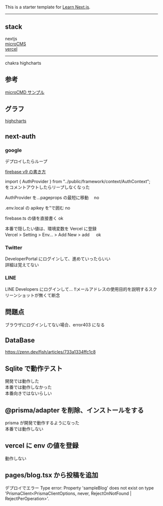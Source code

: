 This is a starter template for [Learn Next.js](https://nextjs.org/learn).

---

## stack

nextjs  
[microCMS](https://blog.microcms.io/)  
[vercel](https://vercel.com/)

---

chakra
highcharts

## 参考

[microCMD サンプル](https://blog.microcms.io/microcms-next-jamstack-blog/)

## グラフ

[highcharts](https://www.highcharts.com/docs/index)

## next-auth

### google

デプロイしたらループ

[firebase v9 の書き方](https://qiita.com/ShotaroHirose59/items/23565641612ebfee596a)

import { AuthProvider } from "../public/framework/context/AuthContext";  
をコメントアウトしたらリープしなくなった

AuthProvider を...pageprops の最短に移動　 no

.env.local の apikey を"で囲む no

firebase.ts の値を直接書く ok

本番で隠したい値は、環境変数を Vercel に登録  
Vercel > Setting > Env... > Add New > add 　 ok

### Twitter

DeveloperPortal にログインして、進めていったらいい  
詳細は覚えてない

### LINE

LINE Developers にログインして...
!!メールアドレスの使用目的を説明するスクリーンショットが無くて断念

## 問題点

ブラウザにログインしてない場合、error403 になる

## DataBase

https://zenn.dev/fjsh/articles/733a1334ffc1c8

## Sqlite で動作テスト

開発では動作した  
本番では動作しなかった  
本番向きではないらしい

## @prisma/adapter を削除、インストールをする

prisma が開発で動作するようになった  
本番では動作しない

## vercel に env の値を登録

動作しない

## pages/blog.tsx から投稿を追加

デプロイでエラー
Type error: Property 'sampleBlog' does not exist on type 'PrismaClient<PrismaClientOptions, never, RejectOnNotFound | RejectPerOperation>'.

